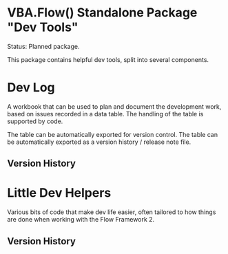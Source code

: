 # VBA.Flow() Standalone Package "Dev Tools"

Status: Planned package.

This package contains helpful dev tools, split into several components.

# Dev Log

A workbook that can be used to plan and document the development work, based on issues recorded in a data table. The handling of the table is supported by code.

The table can be automatically exported for version control. The table can be automatically exported as a version history / release note file.

## Version History

# Little Dev Helpers

Various bits of code that make dev life easier, often tailored to how things are done when working with the Flow Framework 2.

## Version History